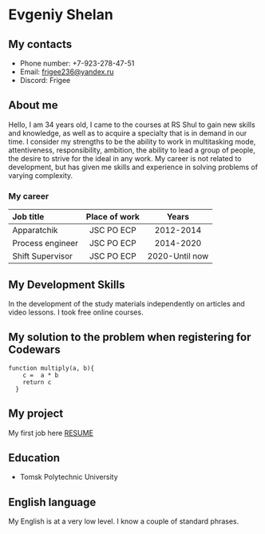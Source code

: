 # **Evgeniy Shelan**
## My contacts
* Phone number: +7-923-278-47-51
* Email: frigee236@yandex.ru
* Discord: Frigee
## About me
Hello, I am 34 years old, I came to the courses at RS Shul to gain new skills and knowledge, as well as to acquire a specialty that is in demand in our time. I consider my strengths to be the ability to work in multitasking mode, attentiveness, responsibility, ambition, the ability to lead a group of people, the desire to strive for the ideal in any work. My career is not related to development, but has given me skills and experience in solving problems of varying complexity.
### My career

Job title        |Place of work|Years
:--------------- |:-----------:|:----------------:
Apparatchik      |  JSC PO ECP | 2012-2014
Process engineer |  JSC PO ECP | 2014-2020
Shift Supervisor |  JSC PO ECP | 2020-Until now
## My Development Skills
In the development of the study materials independently on articles and video lessons. I took free online courses.
## My solution to the problem when registering for Codewars
```
function multiply(a, b){
    c =  a * b
    return c
  }
```
## My project
My first job here [RESUME][1]

[1]: https://frigee236.github.io/resume/ "Resume"
## Education
* Tomsk Polytechnic University
## English language
My English is at a very low level. I know a couple of standard phrases.



